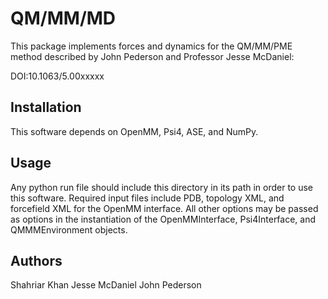 # QM/MM/MD

This package implements forces and dynamics for the QM/MM/PME method
described by John Pederson and Professor Jesse McDaniel:

DOI:10.1063/5.00xxxxx


## Installation

This software depends on OpenMM, Psi4, ASE, and NumPy.


## Usage

Any python run file should include this directory in its path in order
to use this software.  Required input files include PDB, topology XML,
and forcefield XML for the OpenMM interface.  All other options may be
passed as options in the instantiation of the OpenMMInterface,
Psi4Interface, and QMMMEnvironment objects.


## Authors

Shahriar Khan
Jesse McDaniel
John Pederson
